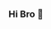 ### Hi Bro 👋

<!--
**ChavyX/ChavyX** is a ✨ _special_ ✨ repository because its `README.md` (this file) appears on your GitHub profile.

- 🤔 My name is Chavy, graduated in GDUT, a school that no one know.
- 😄 My favorite is singing, but not that good.
- 🌱 I’m currently learning java, the worst language in the world(nope).
- 💬 Dont ask me anything. You can learn nothing here, so just leave and find something worthy
- 📫 How to reach me: 1175450568@qq.com  (by the way, emm, nothing)
